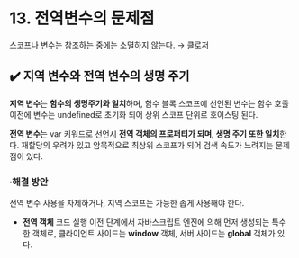 # 13. 전역변수의 문제점

스코프나 변수는 참조하는 중에는 소멸하지 않는다. → 클로저

## ✔️ 지역 변수와 전역 변수의 생명 주기

**지역 변수**는 **함수의 생명주기와 일치**하며, 함수 블록 스코프에 선언된 변수는 함수 호출 이전에 변수는 undefined로 초기화 되어 상위 스코프 단위로 호이스팅 된다. 

**전역 변수**는 var 키워드로 선언시 **전역 객체의 프로퍼티가 되며, 생명 주기 또한 일치**한다. 재할당의 우려가 있고 암묵적으로 최상위 스코프가 되어 검색 속도가 느려지는 문제점이 있다. 

### ∙해결 방안

전역 변수 사용을 자제하거나, 지역 스코프는 가능한 좁게 사용해야 한다. 

- **전역 객체** 코드 실행 이전 단계에서 자바스크립트 엔진에 의해 먼저 생성되는 특수한 객체로, 클라이언트 사이드는 **window** 객체, 서버 사이드는 **global** 객체가 있다.